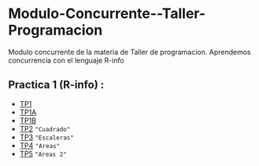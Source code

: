 # Modulo-Concurrente--Taller-Programacion
Modulo concurrente de la materia de Taller de programacion. Aprendemos concurrencia con el lenguaje R-info

## Practica 1 (R-info) :
  - [TP1](./practica1/pr1ej1)  
  - [TP1A](./practica1/pr1ej1A)   
  - [TP1B](./practica1/pr1ej1B)   
  - [TP2](./practica1/pr1ej2)     `"Cuadrado"`   
  - [TP3](./practica1/pr1ej3)     `"Escaleras"`   
  - [TP4](./practica1/pr1ej4)     `"Areas"`   
  - [TP5](./practica1/pr1ej5)     `"Areas 2"`   
  
